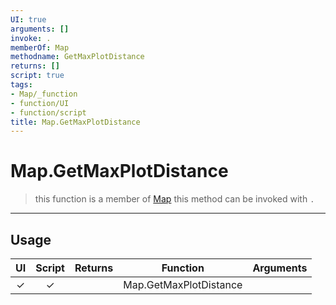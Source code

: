 ```yaml
---
UI: true
arguments: []
invoke: .
memberOf: Map
methodname: GetMaxPlotDistance
returns: []
script: true
tags:
- Map/_function
- function/UI
- function/script
title: Map.GetMaxPlotDistance
---
```

# Map.GetMaxPlotDistance
> this function is a member of [Map](civ-6/lua/Map.md)
> this method can be invoked with `.`
-----
## Usage
|  UI | Script | Returns | Function | Arguments |
|:---:|:------:|-------:|:--------:|:---------|
|✓|✓||Map.GetMaxPlotDistance||
